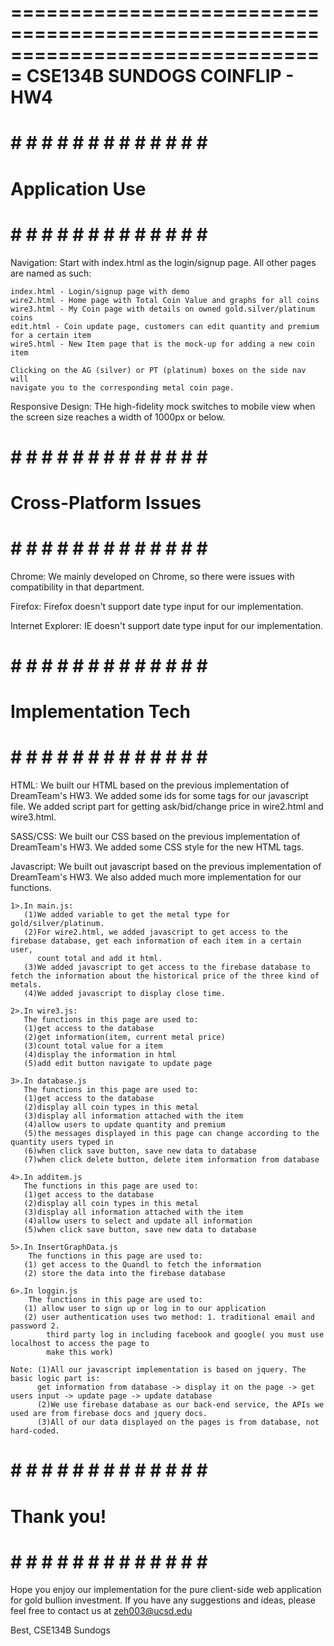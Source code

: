 ===============================================================================
                             CSE134B SUNDOGS
                               COINFLIP - HW4
===============================================================================

# # # # # # # # # # # # # # # 
#      Application Use      #
# # # # # # # # # # # # # # #

Navigation:
	Start with index.html as the login/signup page. All other pages are named
	as such:

	index.html - Login/signup page with demo
	wire2.html - Home page with Total Coin Value and graphs for all coins
	wire3.html - My Coin page with details on owned gold.silver/platinum coins
	edit.html - Coin update page, customers can edit quantity and premium for a certain item
	wire5.html - New Item page that is the mock-up for adding a new coin item

	Clicking on the AG (silver) or PT (platinum) boxes on the side nav will
	navigate you to the corresponding metal coin page.

Responsive Design:
	THe high-fidelity mock switches to mobile view when the screen size 
	reaches a width of 1000px or below.

# # # # # # # # # # # # # # # 
#   Cross-Platform Issues   #
# # # # # # # # # # # # # # #

Chrome:
	We mainly developed on Chrome, so there were issues with compatibility in
	that department. 

Firefox:
	Firefox doesn't support date type input for our implementation.

Internet Explorer:
	IE doesn't support date type input for our implementation.
	 
# # # # # # # # # # # # # # # 
#    Implementation Tech    #
# # # # # # # # # # # # # # #

HTML:
	We built our HTML based on the previous implementation of DreamTeam's HW3.
	We added some ids for some tags for our javascript file.
	We added script part for getting ask/bid/change price in wire2.html and wire3.html.

SASS/CSS:
	We built our CSS based on the previous implementation of DreamTeam's HW3.
	We added some CSS style for the new HTML tags.

Javascript:
	We built out javascript based on the previous implementation of DreamTeam's HW3.
	We also added much more implementation for our functions.
	
	1>.In main.js: 
	   (1)We added variable to get the metal type for gold/silver/platinum. 
	   (2)For wire2.html, we added javascript to get access to the firebase database, get each information of each item in a certain user,
	      count total and add it html.
	   (3)We added javascript to get access to the firebase database to fetch the information about the historical price of the three kind of metals.
	   (4)We added javascript to display close time.

 	2>.In wire3.js:
	   The functions in this page are used to:
	   (1)get access to the database
	   (2)get information(item, current metal price)
	   (3)count total value for a item
	   (4)display the information in html
	   (5)add edit button navigate to update page
	   
	3>.In database.js
	   The functions in this page are used to:
	   (1)get access to the database
	   (2)display all coin types in this metal
	   (3)display all information attached with the item
	   (4)allow users to update quantity and premium
	   (5)the messages displayed in this page can change according to the quantity users typed in
	   (6)when click save button, save new data to database
	   (7)when click delete button, delete item information from database
	   
	4>.In additem.js
	   The functions in this page are used to:
	   (1)get access to the database
	   (2)display all coin types in this metal
	   (3)display all information attached with the item
	   (4)allow users to select and update all information
	   (5)when click save button, save new data to database

	5>.In InsertGraphData.js
		The functions in this page are used to:
	   (1) get access to the Quandl to fetch the information 
	   (2) store the data into the firebase database

	6>.In loggin.js
		The functions in this page are used to:
	   (1) allow user to sign up or log in to our application 
	   (2) user authentication uses two method: 1. traditional email and password 2.
	   		third party log in including facebook and google( you must use localhost to access the page to 
	   		make this work)
	   
	Note: (1)All our javascript implementation is based on jquery. The basic logic part is: 
		  get information from database -> display it on the page -> get users input -> update page -> update database 
		  (2)We use firebase database as our back-end service, the APIs we used are from firebase docs and jquery docs.
		  (3)All of our data displayed on the pages is from database, not hard-coded.


# # # # # # # # # # # # # # # 
#        Thank you!         #
# # # # # # # # # # # # # # #

Hope you enjoy our implementation for the pure client-side web application for gold bullion investment.
If you have any suggestions and ideas, please feel free to contact us at zeh003@ucsd.edu


Best,
CSE134B Sundogs

